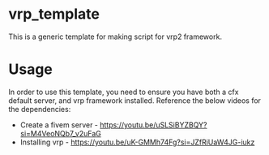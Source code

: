 # vrp_template
This is a generic template for making script for vrp2 framework.

# Usage
In order to use this template, you need to ensure you have both a cfx default server, and vrp framework installed. 
Reference the below videos for the dependencies:
* Create a fivem server - https://youtu.be/uSLSiBYZBQY?si=M4VeoNQb7_v2uFaG
* Installing vrp - https://youtu.be/uK-GMMh74Fg?si=JZfRiUaW4JG-iukz
